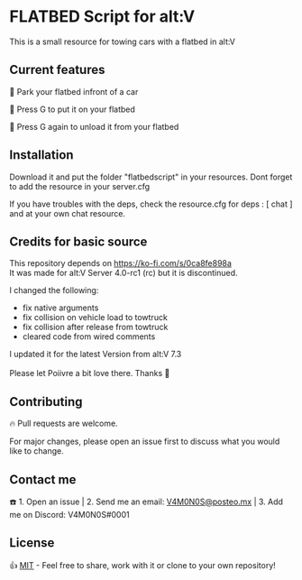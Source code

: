 # FLATBED Script for alt:V
This is a small resource for towing cars with a flatbed in alt:V

## Current features
🔸 Park your flatbed infront of a car

🔸 Press G to put it on your flatbed

🔸 Press G again to unload it from your flatbed

## Installation
Download it and put the folder "flatbedscript" in your resources.
Dont forget to add the resource in your server.cfg

If you have troubles with the deps, check the resource.cfg for
deps : [ chat ] and at your own chat resource.

## Credits for basic source
This repository depends on https://ko-fi.com/s/0ca8fe898a<br>
It was made for alt:V Server 4.0-rc1 (rc) but it is discontinued.

I changed the following:<br>
- fix native arguments
- fix collision on vehicle load to towtruck
- fix collision after release from towtruck
- cleared code from wired comments

I updated it for the latest Version from alt:V 7.3<br><br>
Please let Poiivre a bit love there. Thanks 💖

## Contributing
🔥 Pull requests are welcome. 

For major changes, please open an issue first to discuss what you would like to change.

## Contact me
☎️ 1. Open an issue | 2. Send me an email: V4M0N0S@posteo.mx | 3. Add me on Discord: V4M0N0S#0001

## License
👍 [MIT](https://choosealicense.com/licenses/mit/) - Feel free to share, work with it or clone to your own repository!
